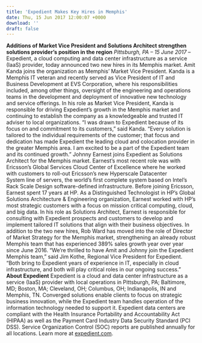 ```yaml
---
title: 'Expedient Makes Key Hires in Memphis'
date: Thu, 15 Jun 2017 12:00:07 +0000
download: ''
draft: false
---
```


**Additions of Market Vice President and Solutions Architect strengthen solutions provider’s position in the region** _Pittsburgh, PA – 15 June 2017 –_ Expedient, a cloud computing and data center infrastructure as a service (IaaS) provider, today announced two new hires in its Memphis market. Amit Kanda joins the organization as Memphis’ Market Vice President. Kanda is a Memphis IT veteran and recently served as Vice President of IT and Business Development at EVS Corporation, where his responsibilities included, among other things, oversight of the engineering and operations teams in the development and deployment of innovative new technology and service offerings. In his role as Market Vice President, Kanda is responsible for driving Expedient’s growth in the Memphis market and continuing to establish the company as a knowledgeable and trusted IT adviser to local organizations. “I was drawn to Expedient because of its focus on and commitment to its customers,” said Kanda. “Every solution is tailored to the individual requirements of the customer; that focus and dedication has made Expedient the leading cloud and colocation provider in the greater Memphis area. I am excited to be a part of the Expedient team and its continued growth.” Johnny Earnest joins Expedient as Solutions Architect for the Memphis market. Earnest’s most recent role was with Ericsson’s Global Services Cloud Center of Excellence where he worked with customers to roll-out Ericsson’s new Hyperscale Datacenter System line of servers, the world’s first complete system based on Intel’s Rack Scale Design software-defined infrastructure. Before joining Ericsson, Earnest spent 17 years at HP. As a Distinguished Technologist in HP’s Global Solutions Architecture & Engineering organization, Earnest worked with HP’s most strategic customers with a focus on mission critical computing, cloud, and big data. In his role as Solutions Architect, Earnest is responsible for consulting with Expedient prospects and customers to develop and implement tailored IT solutions that align with their business objectives. In addition to the two new hires, Rob Ward has moved into the role of Director of Market Strategy for the Memphis market, strengthening an already robust Memphis team that has experienced 389% sales growth year over year since June 2016. “We’re thrilled to have Amit and Johnny join the Expedient Memphis team,” said Jim Kothe, Regional Vice President for Expedient. “Both bring to Expedient years of experience in IT, especially in cloud infrastructure, and both will play critical roles in our ongoing success.” **About Expedient** Expedient is a cloud and data center infrastructure as a service (IaaS) provider with local operations in Pittsburgh, PA; Baltimore, MD; Boston, MA; Cleveland, OH; Columbus, OH; Indianapolis, IN and Memphis, TN. Converged solutions enable clients to focus on strategic business innovation, while the Expedient team handles operation of the information technology needed to support it. Expedient data centers are compliant with the Health Insurance Portability and Accountability Act (HIPAA) as well as the Payment Card Industry Data Security Standard (PCI DSS). Service Organization Control (SOC) reports are published annually for all locations. Learn more at [expedient.com](https://www.expedient.com).